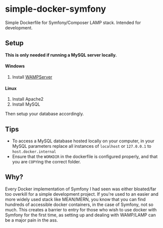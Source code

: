# simple-docker-symfony
Simple Dockerfile for Symfony/Composer LAMP stack. Intended for development.

## Setup
**This is only needed if running a MySQL server locally.**
#### Windows
1. Install [WAMPServer](https://www.wampserver.com/en/)

#### Linux
1. Install Apache2
2. Install MySQL

Then setup your database accordingly.

## Tips
- To access a MySQL database hosted locally on your computer, in your MySQL parameters replace all instances of `localhost` or `127.0.0.1` to `host.docker.internal`
- Ensure that the `WORKDIR` in the dockerfile is configured properly, and that you are `COPY`ing the correct folder.

## Why?
Every Docker implementation of Symfony I had seen was either bloated/far too overkill for a simple development project. If you're used to an easier and more widely used stack like MEAN/MERN, you know that you can find hundreds of accessible docker containers, in the case of Symfony, not so much. This creates a barrier to entry for those who wish to use docker with Symfony for the first time, as setting up and dealing with WAMP/LAMP can be a major pain in the ass. 
